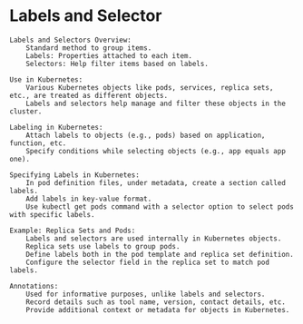 # Labels and Selector

    Labels and Selectors Overview:
        Standard method to group items.
        Labels: Properties attached to each item.
        Selectors: Help filter items based on labels.

    Use in Kubernetes:
        Various Kubernetes objects like pods, services, replica sets, etc., are treated as different objects.
        Labels and selectors help manage and filter these objects in the cluster.

    Labeling in Kubernetes:
        Attach labels to objects (e.g., pods) based on application, function, etc.
        Specify conditions while selecting objects (e.g., app equals app one).

    Specifying Labels in Kubernetes:
        In pod definition files, under metadata, create a section called labels.
        Add labels in key-value format.
        Use kubectl get pods command with a selector option to select pods with specific labels.

    Example: Replica Sets and Pods:
        Labels and selectors are used internally in Kubernetes objects.
        Replica sets use labels to group pods.
        Define labels both in the pod template and replica set definition.
        Configure the selector field in the replica set to match pod labels.

    Annotations:
        Used for informative purposes, unlike labels and selectors.
        Record details such as tool name, version, contact details, etc.
        Provide additional context or metadata for objects in Kubernetes.

